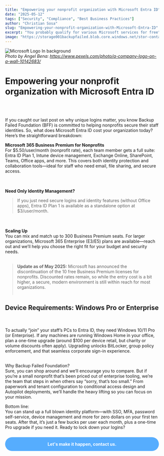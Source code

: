 ```yaml
---
title: "Empowering your nonprofit organization with Microsoft Entra ID"
date: "2025-05-12"
tags: ["Security", "Compliance", "Best Business Practices"]
author: "Christian Sosa"
slug: "Empowering-your-nonprofit-organization-with-Microsoft-Entra-ID"
excerpt: "You probably qualify for various Microsoft services for free"
image: "https://storage001backupfailed.blob.core.windows.net/stor-container-web/BLOG_IMG/Microsoft_Decor_Wall.jpg"
---
```


![Microsoft Logo In background](https://storage001backupfailed.blob.core.windows.net/stor-container-web/BLOG_IMG/Microsoft_Decor_Wall.jpg)  
*Photo by Angel Bena: https://www.pexels.com/photo/a-company-logo-on-a-wall-10142683/*

# Empowering your nonprofit organization with Microsoft Entra ID

<br />
<br />

If you caught our last post on why unique logins matter, you know Backup Failed Foundation (BFF) is committed to helping nonprofits secure their staff identities. So, what does Microsoft Entra ID cost your organization today? Here’s the straightforward breakdown:<p>

**Microsoft 365 Business Premium for Nonprofits**  
For $5.50/user/month (nonprofit rate), each team member gets a full suite: Entra ID Plan 1, Intune device management, Exchange Online, SharePoint, Teams, Office apps, and more. This covers both identity protection and collaboration tools—ideal for staff who need email, file sharing, and secure access.

<br /><br />
**Need Only Identity Management?**  
>If you just need secure logins and identity features (without Office apps), Entra ID Plan 1 is available as a standalone option at $3/user/month.

<br /><br />
**Scaling Up**  
You can mix and match up to 300 Business Premium seats. For larger organizations, Microsoft 365 Enterprise (E3/E5) plans are available—reach out and we’ll help you choose the right fit for your budget and security needs.<br /><br />

> **Update as of May 2025:** Microsoft has announced the discontinuation of the 10 free Business Premium licenses for nonprofits. Discounted rates remain, so while the entry cost is a bit higher, a secure, modern environment is still within reach for most organizations.<br /><br />



## Device Requirements: Windows Pro or Enterprise

<br /><br />To actually “join” your staff’s PCs to Entra ID, they need Windows 10/11 Pro (or Enterprise). If any machines are running Windows Home in your office, plan a one-time upgrade (around $100 per device retail, but charity or volume discounts often apply). Upgrading unlocks BitLocker, group policy enforcement, and that seamless corporate sign-in experience. 


<br />Why Backup Failed Foundation?  
Sure, you can shop around and we’ll encourage you to compare. But if you’re a small nonprofit that’s been priced out of enterprise tooling, we’re the team that steps in when others say “sorry, that’s too small.” From paperwork and tenant configuration to conditional access design and Autopilot deployments, we’ll handle the heavy lifting so you can focus on your mission.

Bottom line:  
You can stand up a full blown identity platform—with SSO, MFA, password self-service, device management and more for zero dollars on your first ten seats. After that, it’s just a few bucks per user each month, plus a one-time Pro upgrade if you need it. Ready to lock down your logins? 

<div style="background-color:rgba(46, 154, 255, 0.8); padding: 1em; margin: 1.5rem auto; border-radius: 25px; text-align: center; max-width: 600px; transition: background-color 0.3s ease;" onmouseover="this.style.backgroundColor='rgba(37, 99, 235, 0.9)'" onmouseout="this.style.backgroundColor='rgba(46, 154, 255, 0.8)'">
    <strong><a href="https://backupfailed.com/contact/" style="color: white; text-decoration: none;">Let's make it happen, contact us.</a></strong>
    
</div>
